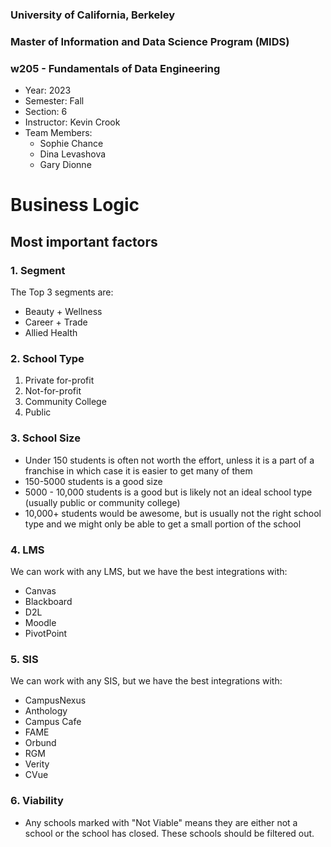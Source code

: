 ### University of California, Berkeley

### Master of Information and Data Science Program (MIDS)

### w205 - Fundamentals of Data Engineering

- Year: 2023
- Semester: Fall
- Section: 6
- Instructor: Kevin Crook
- Team Members:
  - Sophie Chance
  - Dina Levashova
  - Gary Dionne

# Business Logic

## Most important factors

### 1. Segment

The Top 3 segments are:

- Beauty + Wellness
- Career + Trade
- Allied Health

### 2. School Type

1. Private for-profit
2. Not-for-profit
3. Community College
4. Public

### 3. School Size

- Under 150 students is often not worth the effort, unless it is a part of a franchise in which case it is easier to get many of them
- 150-5000 students is a good size
- 5000 - 10,000 students is a good but is likely not an ideal school type (usually public or community college)
- 10,000+ students would be awesome, but is usually not the right school type and we might only be able to get a small portion of the school

### 4. LMS

We can work with any LMS, but we have the best integrations with:

- Canvas
- Blackboard
- D2L
- Moodle
- PivotPoint

### 5. SIS

We can work with any SIS, but we have the best integrations with:

- CampusNexus
- Anthology
- Campus Cafe
- FAME
- Orbund
- RGM
- Verity
- CVue

### 6. Viability

- Any schools marked with "Not Viable" means they are either not a school or the school has closed. These schools should be filtered out.
